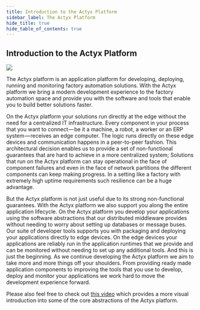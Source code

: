 ```yaml
---
title: Introduction to the Actyx Platform
sidebar_label: The Actyx Platform
hide_title: true
hide_table_of_contents: true
---
```


## Introduction to the Actyx Platform

![](/images/home/actyx_platform.png)

The Actyx platform is an application platform for developing, deploying, running and monitoring factory automation solutions.
With the Actyx platform we bring a modern development experience to the factory automation space and provide you with the software and tools that enable you to build better solutions faster.

On the Actyx platform your solutions run directly at the edge without the need for a centralized IT infrastructure.
Every component in your process that you want to connect — be it a machine, a robot, a worker or an ERP system — receives an edge computer.
The logic runs directly on these edge devices and communication happens in a peer-to-peer fashion.
This architectural decision enables us to provide a set of non-functional guarantees that are hard to achieve in a more centralized system; Solutions that run on the Actyx platform can stay operational in the face of component failures and even in the face of network partitions the different components can keep making progress.
In a setting like a factory with extremely high uptime requirements such resilience can be a huge advantage.

But the Actyx platform is not just useful due to its strong non-functional guarantees.
With the Actyx platform we also support you along the entire application lifecycle.
On the Actyx platform you develop your applications using the software abstractions that our distributed middleware provides without needing to worry about setting up databases or message buses.
Our suite of developer tools supports you with packaging and deploying your applications directly to edge devices.
On the edge devices your applications are reliably run in the application runtimes that we provide and can be monitored without needing to set up any additional tools.
And this is just the beginning.
As we continue developing the Actyx platform we aim to take more and more things off your shoulders.
From providing ready made application components to improving the tools that you use to develop, deploy and monitor your applications we work hard to move the development experience forward.

Please also feel free to check out [this video](https://www.youtube.com/watch?v=T36Gsae9woo) which provides a more visual introduction into some of the core abstractions of the Actyx platform.